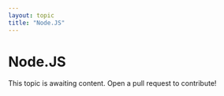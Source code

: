 ```yaml
---
layout: topic
title: "Node.JS"
---
```


# Node.JS

This topic is awaiting content. Open a pull request to contribute!

